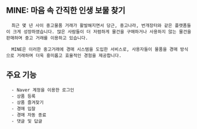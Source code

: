 ## MINE: 마음 속 간직한 인생 보물 찾기

      최근 몇 년 사이 중고물품 거래가 활발해지면서 당근, 중고나라, 번개장터와 같은 플랫폼들이 크게 성장하였습니다. 많은 사람들이 더 저렴하게 물건을 구매하거나 사용하지 않는 물건을 판매하며 중고 거래를 이용하고 있습니다.

      MINE은 이러한 중고거래에 경매 시스템을 도입한 서비스로, 사용자들이 물품을 경매 방식으로 거래하며 더욱 흥미롭고 효율적인 경험을 제공합니다.


  ## 주요 기능
      - Naver 계정을 이용한 로그인
      - 상품 등록
      - 상품 즐겨찾기
      - 경매 입찰
      - 경매 자동 종료
      - 댓글 및 답글
